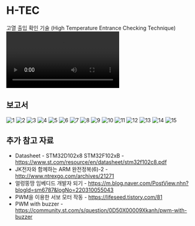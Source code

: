 # H-TEC
고열 출입 확인 기술
(High Temperature Entrance Checking Technique)  
![시연 영상](/htec.mp4)

## 보고서
![1](/report/report1024_1.png)
![2](/report/report1024_2.png)
![3](/report/report1024_3.png)
![4](/report/report1024_4.png)
![5](/report/report1024_5.png)
![6](/report/report1024_6.png)
![7](/report/report1024_7.png)
![8](/report/report1024_8.png)
![9](/report/report1024_9.png)
![10](/report/report1024_10.png)
![11](/report/report1024_11.png)
![12](/report/report1024_12.png)
![13](/report/report1024_13.png)
![14](/report/report1024_14.png)
![15](/report/report1024_15.png)


## 추가 참고 자료
- Datasheet - STM32D102x8 STM32F102xB - https://www.st.com/resource/en/datasheet/stm32f102c8.pdf
- JK전자와 함께하는 ARM 완전정복(6)-2 - http://www.ntrexgo.com/archives/21271
- 얼렁뚱땅 임베디드 개발자 되기 - https://m.blog.naver.com/PostView.nhn?blogId=sm6787&logNo=220310055043
- PWM을 이용한 서보 모터 작동 - https://lifeseed.tistory.com/81
- PWM with buzzer - https://community.st.com/s/question/0D50X00009Xkanh/pwm-with-buzzer